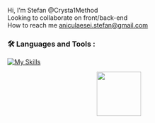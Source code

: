 
 Hi, I’m Stefan @Crysta1Method \
 Looking to collaborate on front/back-end \
 How to reach me aniculaesei.stefan@gmail.com

 

 ### :hammer_and_wrench: Languages and Tools : 
[![My Skills](https://skillicons.dev/icons?i=js,java,vuejs,nodejs,firebase,github,figma&theme=light)](https://skillicons.dev)

<div id="header" align="center">
  <img src="https://media.giphy.com/media/M9gbBd9nbDrOTu1Mqx/giphy.gif" width="100"/>
</div>
